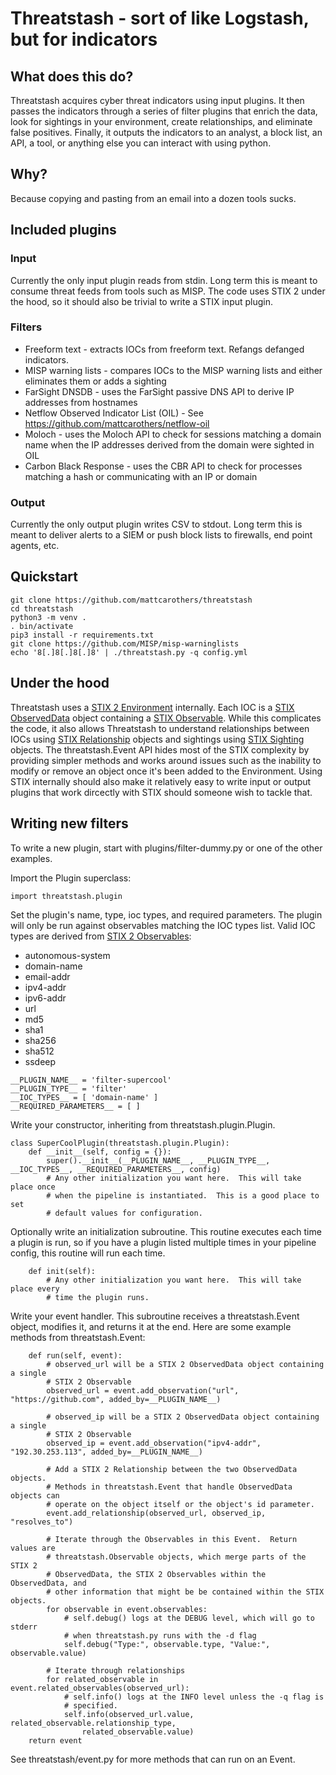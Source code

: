 # Threatstash - sort of like Logstash, but for indicators

## What does this do?
Threatstash acquires cyber threat indicators using input plugins.  It then passes the indicators through a series of filter plugins that enrich the data, look for sightings in your environment, create relationships, and eliminate false positives.  Finally, it outputs the indicators to an analyst, a block list, an API, a tool, or anything else you can interact with using python.

## Why?
Because copying and pasting from an email into a dozen tools sucks.

## Included plugins

### Input
Currently the only input plugin reads from stdin.  Long term this is meant to consume threat feeds from tools such as MISP.  The code uses STIX 2 under the hood, so it should also be trivial to write a STIX input plugin.

### Filters
* Freeform text - extracts IOCs from freeform text.  Refangs defanged indicators.
* MISP warning lists - compares IOCs to the MISP warning lists and either eliminates them or adds a sighting
* FarSight DNSDB - uses the FarSight passive DNS API to derive IP addresses from hostnames
* Netflow Observed Indicator List (OIL) - See https://github.com/mattcarothers/netflow-oil
* Moloch - uses the Moloch API to check for sessions matching a domain name when the IP addresses derived from the domain were sighted in OIL
* Carbon Black Response - uses the CBR API to check for processes matching a hash or communicating with an IP or domain

### Output
Currently the only output plugin writes CSV to stdout.  Long term this is meant to deliver alerts to a SIEM or push block lists to firewalls, end point agents, etc.

## Quickstart
```
git clone https://github.com/mattcarothers/threatstash
cd threatstash
python3 -m venv .
. bin/activate
pip3 install -r requirements.txt
git clone https://github.com/MISP/misp-warninglists
echo '8[.]8[.]8[.]8' | ./threatstash.py -q config.yml
```
## Under the hood
Threatstash uses a [STIX 2 Environment](https://stix2.readthedocs.io/en/latest/guide/environment.html) internally.  Each IOC is a [STIX ObservedData](https://stix2.readthedocs.io/en/latest/api/stix2.v20.sdo.html) object containing a [STIX Observable](https://stix2.readthedocs.io/en/latest/api/stix2.v20.observables.html).  While this complicates the code, it also allows Threatstash to understand relationships between IOCs using [STIX Relationship](https://stix2.readthedocs.io/en/latest/api/stix2.v20.sro.html) objects and sightings using [STIX Sighting](https://stix2.readthedocs.io/en/latest/api/stix2.v20.sro.html) objects.  The threatstash.Event API hides most of the STIX complexity by providing simpler methods and works around issues such as the inability to modify or remove an object once it's been added to the Environment.  Using STIX internally should also make it relatively easy to write input or output plugins that work dircectly with STIX should someone wish to tackle that.

## Writing new filters
To write a new plugin, start with plugins/filter-dummy.py or one of the other examples.

Import the Plugin superclass:
```
import threatstash.plugin
```

Set the plugin's name, type, ioc types, and required parameters.  The plugin will only be run against observables matching the IOC types list.  Valid IOC types are derived from [STIX 2 Observables](http://docs.oasis-open.org/cti/stix/v2.0/cs01/part4-cyber-observable-objects/stix-v2.0-cs01-part4-cyber-observable-objects.html#_Toc496716217):
* autonomous-system
* domain-name
* email-addr
* ipv4-addr
* ipv6-addr
* url
* md5
* sha1
* sha256
* sha512
* ssdeep
```
__PLUGIN_NAME__ = 'filter-supercool'
__PLUGIN_TYPE__ = 'filter'
__IOC_TYPES__ = [ 'domain-name' ]
__REQUIRED_PARAMETERS__ = [ ]
```

Write your constructor, inheriting from threatstash.plugin.Plugin.
```
class SuperCoolPlugin(threatstash.plugin.Plugin):
    def __init__(self, config = {}):
        super().__init__(__PLUGIN_NAME__, __PLUGIN_TYPE__, __IOC_TYPES__, __REQUIRED_PARAMETERS__, config)
        # Any other initialization you want here.  This will take place once
        # when the pipeline is instantiated.  This is a good place to set
        # default values for configuration.
```

Optionally write an initialization subroutine.  This routine executes each time a plugin is run, so if you have a plugin listed multiple times in your pipeline config, this routine will run each time.
```
    def init(self):
        # Any other initialization you want here.  This will take place every
        # time the plugin runs.
```

Write your event handler.  This subroutine receives a threatstash.Event object, modifies it, and returns it at the end.  Here are some example methods from threatstash.Event:
```
    def run(self, event):
        # observed_url will be a STIX 2 ObservedData object containing a single
        # STIX 2 Observable
        observed_url = event.add_observation("url", "https://github.com", added_by=__PLUGIN_NAME__)

        # observed_ip will be a STIX 2 ObservedData object containing a single
        # STIX 2 Observable
        observed_ip = event.add_observation("ipv4-addr", "192.30.253.113", added_by=__PLUGIN_NAME__)

        # Add a STIX 2 Relationship between the two ObservedData objects.
        # Methods in threatstash.Event that handle ObservedData objects can
        # operate on the object itself or the object's id parameter.
        event.add_relationship(observed_url, observed_ip, "resolves_to")        

        # Iterate through the Observables in this Event.  Return values are
        # threatstash.Observable objects, which merge parts of the STIX 2
        # ObservedData, the STIX 2 Observables within the ObservedData, and
        # other information that might be be contained within the STIX objects.
        for observable in event.observables:
            # self.debug() logs at the DEBUG level, which will go to stderr
            # when threatstash.py runs with the -d flag
            self.debug("Type:", observable.type, "Value:", observable.value)

        # Iterate through relationships
        for related_observable in event.related_observables(observed_url):
            # self.info() logs at the INFO level unless the -q flag is
            # specified.
            self.info(observed_url.value, related_observable.relationship_type,
                related_observable.value)
    return event
```

See threatstash/event.py for more methods that can run on an Event.
